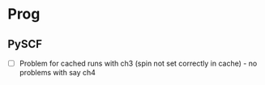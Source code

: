 # Prog

## PySCF
- [ ] Problem for cached runs with ch3 (spin not set correctly in cache) - no problems with say ch4